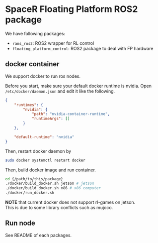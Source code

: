 # SpaceR Floating Platform ROS2 package

We have following packages:
- `rans_ros2`: ROS2 wrapper for RL control
- `floating_platform_control`: ROS2 package to deal with FP hardware

## docker container
We support docker to run ros nodes.

Before you start, make sure your default docker runtime is nvidia.
Open `/etc/docker/daemon.json` and edit it like the following.

```json
{
    "runtimes": {
        "nvidia": {
            "path": "nvidia-container-runtime",
            "runtimeArgs": []
        }
    },

    "default-runtime": "nvidia"
}
```
Then, restart docker daemon by 
```bash
sudo docker systemctl restart docker
```

Then, build docker image and run container.
```bash
cd {/path/to/this/package}
./docker/build_docker.sh jetson # jetson
./docker/build_docker.sh x86 # x86 computer
./docker/run_docker.sh
```

**NOTE** that current docker does not support rl-games on jetson. \
This is due to some library conflicts such as mujoco. 

## Run node
See README of each packages.
